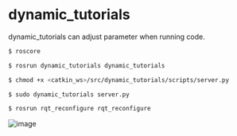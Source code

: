 # dynamic_tutorials
dynamic_tutorials can adjust parameter when running code.

``` bash
$ roscore
```

``` bash
$ rosrun dynamic_tutorials dynamic_tutorials
```

``` bash
$ chmod +x <catkin_ws>/src/dynamic_tutorials/scripts/server.py
```

``` bash
$ sudo dynamic_tutorials server.py
```

``` bash
$ rosrun rqt_reconfigure rqt_reconfigure
```

![image](https://github.com/qaz9517532846/dynamic_tutorials/image/dynamic.png)
